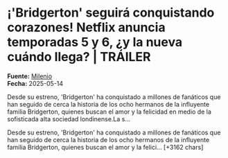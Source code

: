 # ¡'Bridgerton' seguirá conquistando corazones! Netflix anuncia temporadas 5 y 6, ¿y la nueva cuándo llega? | TRÁILER

**Fuente:** [Milenio](https://www.milenio.com/espectaculos/television/estrena-bridgerton-4-netflix-confirma-temporada-5-6)  
**Fecha:** 2025-05-14

Desde su estreno, 'Bridgerton' ha conquistado a millones de fanáticos que han seguido de cerca la historia de los ocho hermanos de la influyente familia Bridgerton, quienes buscan el amor y la felicidad en medio de la sofisticada alta sociedad londinense.La s…

Desde su estreno, 'Bridgerton' ha conquistado a millones de fanáticos que han seguido de cerca la historia de los ocho hermanos de la influyente familia Bridgerton, quienes buscan el amor y la felici… [+3162 chars]
